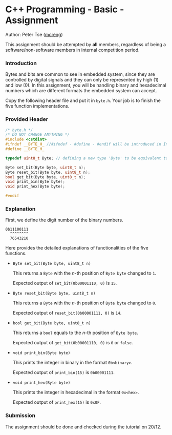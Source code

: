 # C++ Programming - Basic - Assignment

Author: Peter Tse ([mcreng](http://www.github.com/mcreng))

This assignment should be attempted by **all** members, regardless of being a software/non-software members in internal competition period.

### Introduction

Bytes and bits are common to see in embedded system, since they are controlled by digital signals and they can only be represented by high (1) and low (0). In this assignment, you will be handling binary and hexadecimal numbers which are different formats the embedded system can accept. 

Copy the following header file and put it in `byte.h`. Your job is to finish the five function implementations.

### Provided Header

```C++
/* byte.h */
/* DO NOT CHANGE ANYTHING */
#include <cstdint>
#ifndef __BYTE_H_ //#ifndef - #define - #endif will be introduced in Intermediate tutorial
#define __BYTE_H_

typedef uint8_t Byte; // defining a new type 'Byte' to be equivalent to uint8_t

Byte set_bit(Byte byte, uint8_t n);
Byte reset_bit(Byte byte, uint8_t n);
bool get_bit(Byte byte, uint8_t n);
void print_bin(Byte byte);
void print_hex(Byte byte);

#endif
```

### Explanation

First, we define the digit number of the binary numbers.

```
0b11100111
  ^^^^^^^^
  76543210
```

Here provides the detailed explanations of functionalities of the five functions.

* `Byte set_bit(Byte byte, uint8_t n)`

  This returns a `Byte` with the $n$-th position of `Byte byte` changed to `1`.

  Expected output of `set_bit(0b00001110, 0)` is `15`.

* `Byte reset_bit(Byte byte, uint8_t n)`

  This returns a `Byte` with the $n$-th position of `Byte byte` changed to `0`.

  Expected output of `reset_bit(0b00001111, 0)` is `14`.

- `bool get_bit(Byte byte, uint8_t n)`

  This returns a `bool` equals to the $n$-th position of `Byte byte`.

  Expected output of `get_bit(0b00001110, 0)` is `0` or `false`.

- `void print_bin(Byte byte)`

  This prints the integer in binary in the format  `0b<binary>`. 

  Expected output of `print_bin(15)` is `0b00001111`.

- `void print_hex(Byte byte)`

  This prints the integer in hexadecimal in the format `0x<hex>`. 

  Expected output of `print_hex(15)` is `0x0F`.

### Submission

The assignment should be done and checked during the tutorial on 20/12.

